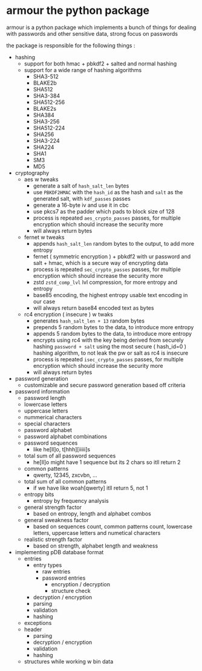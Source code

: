 # armour the python package

armour is a python package which implements a bunch of things for dealing with passwords
and other sensitive data, strong focus on passwords

the package is responsible for the following things :

-   hashing
    -   support for both hmac + pbkdf2 + salted and normal hashing
    -   support for a wide range of hashing algorithms
        -   SHA3-512
        -   BLAKE2b
        -   SHA512
        -   SHA3-384
        -   SHA512-256
        -   BLAKE2s
        -   SHA384
        -   SHA3-256
        -   SHA512-224
        -   SHA256
        -   SHA3-224
        -   SHA224
        -   SHA1
        -   SM3
        -   MD5
-   cryptography
    -   aes w tweaks
        -   generate a salt of `hash_salt_len` bytes
        -   use `PBKDF2HMAC` with the `hash_id` as the hash and `salt` as the generated salt, with `kdf_passes` passes
        -   generate a 16-byte iv and use it in cbc
        -   use pkcs7 as the padder which pads to block size of 128
        -   process is repeated `aes_crypto_passes` passes, for multiple encryption which should increase the security more
        -   will always return bytes
    -   fernet w tweaks
        -   appends `hash_salt_len` random bytes to the output, to add more entropy
        -   fernet ( symmetric encryption ) + pbkdf2 with ur password and salt + hmac, which is a secure way of encrypting data
        -   process is repeated `sec_crypto_passes` passes, for multiple encryption which should increase the security more
        -   zstd `zstd_comp_lvl` lvl compression, for more entropy and entropy
        -   base85 encoding, the highest entropy usable text encoding in our case
        -   will always return base84 encoded text as bytes
    -   rc4 encryption ( insecure ) w twaks
        -   generates `hash_salt_len + 13` random bytes
        -   prepends 5 random bytes to the data, to introduce more entropy
        -   appends 5 random bytes to the data, to introduce more entropy
        -   encrypts using rc4 with the key being derived from securely hashing `password + salt`
            using the most secure ( hash_id=0 ) hashing algorithm, to not leak the pw or salt as rc4 is insecure
        -   process is repeated `isec_crypto_passes` passes, for multiple encryption which should increase the security more
        -   will always return bytes
-   password generation
    -   customizable and secure password generation based off criteria
-   password information
    -   password length
    -   lowercase letters
    -   uppercase letters
    -   nummerical characters
    -   special characters
    -   password alphabet
    -   password alphabet combinations
    -   password sequences
        -   like he[ll]o, t\[hhh][iiiii]s
    -   total sum of all password sequences
        -   he[ll]o might have 1 sequence but its 2 chars so itll return 2
    -   common patterns
        -   qwerty, 12345, zxcvbn, ...
    -   total sum of all common patterns
        -   if we have like woah[qwerty] itll return 5, not 1
    -   entropy bits
        -   entropy by frequency analysis
    -   general strength factor
        -   based on entropy, length and alphabet combos
    -   general sweakness factor
        -   based on sequences count, common patterns count, lowercase letters,
            uppercase letters and numetical characters
    -   realistic strength factor
        -   based on strength, alphabet length and weakness
-   implementing pDB database format
    -   entries
        -   entry types
            -   raw entries
            -   password entries
                -   encryption / decryption
                -   structure check
        -   decryption / encryption
        -   parsing
        -   validation
        -   hashing
    -   exceptions
    -   header
        -   parsing
        -   decryption / encryption
        -   validation
        -   hashing
    -   structures while working w bin data
